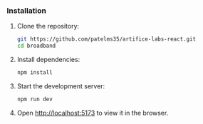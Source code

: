 
### Installation

1. Clone the repository:
    ```bash
    git https://github.com/patelms35/artifice-labs-react.git
    cd broadband
    ```

2. Install dependencies:
    ```bash
    npm install

3. Start the development server:
    ```bash
    npm run dev


4. Open [http://localhost:5173](http://localhost:5173) to view it in the browser.
